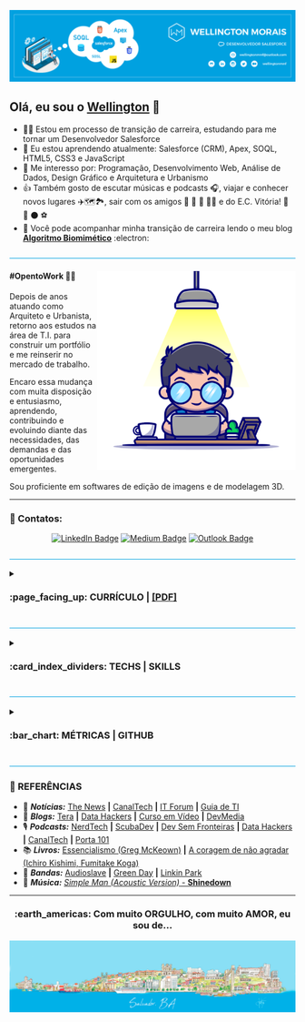 <!---
wellingtonmnf/wellingtonmnf is a ✨ special ✨ repository because its `README.md` (this file) appears on your GitHub profile.
You can click the Preview link to take a look at your changes.
--->

<!DOCTYPE html>
<html lang="pt-br">

<head>
        <meta charset="utf-8"/>
        <meta name="viewport" content="width=device-width, initial-scale=1">
</head>

<body>

<!---APRESENTAÇÃO--->
<section id="apresentacao">

![Topo README.md](imagens/topo-readme.png)

## Olá, eu sou o [**Wellington**](https://github.com/wellingtonmnf) 👋

- :man_technologist: Estou em processo de transição de carreira, estudando para me tornar um Desenvolvedor Salesforce
- 🌱 Eu estou aprendendo atualmente: Salesforce (CRM), Apex, SOQL, HTML5, CSS3 e JavaScript
- 👀 Me interesso por: Programação, Desenvolvimento Web, Análise de Dados, Design Gráfico e Arquitetura e Urbanismo
- :thumbsup: Também gosto de escutar músicas e podcasts :headphones:, viajar e conhecer novos lugares :airplane::world_map::national_park:, sair com os amigos :man: :bearded_person: :woman: :curly_haired_woman: e do E.C. Vitória! :lion: :red_circle: :black_circle: :soccer:
- :open_book: Você pode acompanhar minha transição de carreira lendo o meu blog [**Algoritmo Biomimético**](https://medium.com/algoritmo-biomimetico) :electron:

![LInha divisória README.md](imagens/linha-div.png)

<div id="resumo">

<div id="avatar-01">

<img src="imagens/avatar-01.png" alt="Avatar 01" align="right" widht="350px" height="350px">

</div>

<div id="txt-resumo" align="left" widht="320px" text-align="justify">

#### #OpentoWork :man_mechanic:

<p text-align="justify">Depois de anos atuando como Arquiteto e Urbanista, retorno aos estudos na área de T.I. para construir um portfólio e me reinserir no mercado de trabalho.</p>

<p text-align="justify">Encaro essa mudança com muita disposição e entusiasmo, aprendendo, contribuindo e evoluindo diante das necessidades, das demandas e das oportunidades emergentes.</p>

<p text-align="justify">Sou proficiente em softwares de edição de imagens e de modelagem 3D.</p>

</div>

---

### :iphone: Contatos: 

<div id="contato" align='center'> 

[![LinkedIn Badge](https://img.shields.io/badge/LinkedIn-0077B5?style=for-the-badge&logo=linkedin&logoColor=white)](https://linkedin.com/in/wellingtonmnf)
[![Medium Badge](https://img.shields.io/badge/Medium-12100E?style=for-the-badge&logo=medium&logoColor=white)](https://medium.com)
[![Outlook Badge](https://img.shields.io/badge/Microsoft_Outlook-0078D4?style=for-the-badge&logo=mailboxdotorg&logoColor=white)](https://mailto:wellingtonmnf@outlook.com)
<!--[![X Badge](https://img.shields.io/badge/X-000000?style=for-the-badge&logo=x&logoColor=white)](https://x.com/wellingtonmnf)-->

</div>

</div>

</section>

![LInha divisória README.md](imagens/linha-div.png)

<!---CURRÍCULO--->

<section id="curriculo">

<details>
<summary><h3>:page_facing_up: CURRÍCULO | <a href="curriculo/Currículo - T.I. (SALESFORCE) - RGB - A4.pdf">[PDF]</a></h3></summary>

<div id="formacao">

<details>
<summary><h4>:mortar_board: FORMAÇÃO:</h4></summary>

   #### :man_student: Acadêmica

   * :books: **Bacharelado em Arquitetura e Urbanismo** </br>
     :classical_building: *Universidade Salvador (UNIFACS)* | :calendar: *2010 - 2015*

   * :books: **Curso Técnico em Desenvolvimento de Software** </br>
     :classical_building: *SENAI - CETIND* | :calendar: *2007 - 2008*

   * :books: **Ensino Médio Completo** </br>
     :classical_building: *Escola Reitor Miguel Calmon - SESI* | :calendar: *2005 - 2007*

  #### :dart: Complementar

   * :books: **Estruturas para Arquitetos (:hourglass: 48 horas)** </br>
     :classical_building: *SENAI - CIMATEC* | :calendar: *2017*

   * :books: **Curso Básico de REVIT Architecture (:hourglass: 30 horas)** </br>
     :classical_building: *Andrade Casaes Arquitetura* | :calendar: *2014*

   * :books: **Manutenção de Microcomputadores (:hourglass: 600 horas)** </br>
     :classical_building: *SENAI* | :calendar: *2006*  

</details>

</div>

<div id="xp-prof">

<details>
<summary><h4>:necktie: EXPERIÊNCIA PROFISSIONAL:</h4></summary>

   #### :arrows_counterclockwise: Transição de Carreira | Pausa na carreira

   :calendar: **ago de 2022 - o momento** </br>
   :mailbox_closed: *Salvador, Bahia*

   + Pesquisa e estudo de mercado;
   + Retorno dos estudos na área de T.I. em busca de reinserção no mercado;
   + Cursos livres:
     - Lógica de Programação; 
     - Java, POO;
     - HTML5, CSS3;
     - JavaScript;
     - MySQL;
   + Imersões:  
     - IA Generativa (Gemini, Google AI Studio) | Alura;
     - Dev_ com Gemini (Front-end) | Alura
   + Estudo em Salesforce:
     - Apex, CLI, Lightning, SOQL;
     - Livro "Salesforce para não programadores e programadores";
     - Livro "Salesforce APEX - Implemente soluções com padrões e técnicas de Orientação a Objetos"
     - Plataforma Trailhead;  

   #### :construction_worker: Arquiteto | Autônomo

   :calendar: **jan de 2016 - ago de 2022 · :hourglass: 6 anos 8 meses** </br>
   :mailbox_closed: *Salvador e Região, Bahia*

   Atuação em:

   + Projetos residenciais;
   + Projetos de arquitetura de interiores;
   + Execução de reformas;
   + Laudos Técnicos;

   #### :postbox: Estagiário de Arquitetura | Correios

   :calendar: **jun de 2012 - jun de 2014 · :hourglass: 2 anos 1 mês** </br>
   :mailbox_closed: *Salvador, Bahia*

   + Auxílio na digitalização de croquis e cadastros;
   + Auxílio na realização de cadastro;
   + Auxílio no desenvolvimento de projetos arquitetônicos em AutoCAD;
   + Auxílio na criação de Layouts;
   + Foco em adaptar espaços para cumprir requisitos de acessibilidade diante Termo de Compromisso de Ajuste de Conduta assinado pelos Correios, para democratizar o acesso de todas as pessoas as suas instalações;
   + Co-autor no desenvolvimento do projeto de reforma e adequação ao TCAC da agência dos Correios AC Correntina, situada no município de Correntina - BA;

</details>  

<div id="idiomas" align="left">

<details>
<summary><h4>:speaking_head: IDIOMAS</h4></summary>

<table id="table-lang" align="center" border="0">
<tr align="center">
  <td><strong>Idioma</strong></td>
  <td><strong>Leitura</strong></td>
  <td><strong>Escrita</strong></td>
  <td><strong>Conversação</strong></td>
</tr>
<tr align="center">
  <td><img src="icones/flags/brazil.svg" width="25px" valign="middle"><br/>Português</td>
  <td><em>Nativo</em></td>
  <td><em>Nativo</em></td>
  <td><em>Nativo</em></td>
</tr>
<tr align="center">
  <td><img src="icones/flags/england.svg" width="25px" valign="middle"><br/>Inglês</td>
  <td><em>Bom</em></td>
  <td><em>Bom</em></td>
  <td><em>Intermediário</em></td>
</tr>
<tr align="center">
  <td><img src="icones/flags/spain.svg" width="25px" valign="middle"><br/>Espanhol</td>
  <td><em>Bom</em></td>
  <td><em>Baixo</em></td>
  <td><em> - </em></td>
</tr>
</table>

</details>
</div>

</section>   

![LInha divisória README.md](imagens/linha-div.png)
<!---TECNOLOGIAS/HABILIDADES--->

<section id="tech-specs">

<details>
<summary><h3>:card_index_dividers: TECHS | SKILLS</h3></summary>

<div id="hard-skills" align="left">

<details>
<summary><h4>HARD SKILLS :triangular_ruler:</h4></summary>

<div id="hard-skills-list" align="center">

#### Programação:

![Java Badge](https://img.shields.io/badge/java-red?style=for-the-badge&labelColor=999999&logo=CoffeeScript&logoColor=white)
![Apex Badge](https://img.shields.io/badge/apex-00A1E0?style=for-the-badge&labelColor=999999&logo=salesforce&logoColor=white)
---
#### Desenvolvimento Web:

![HTML5 Badge](https://img.shields.io/badge/HTML5-E34F26?style=for-the-badge&labelColor=999999&logo=html5&logoColor=white)
![CSS3 Badge](https://img.shields.io/badge/CSS3-1572B6?style=for-the-badge&labelColor=999999&logo=css3&logoColor=white)
![JavaScript Badge](https://img.shields.io/badge/javascript-yellow?style=for-the-badge&labelColor=999999&logo=JavaScript&logoColor=white)
---

#### Banco de Dados:

![MySQL Badge](https://img.shields.io/badge/MySQL-005C84?style=for-the-badge&labelColor=999999&logo=mysql&logoColor=white)
![XAMPP Badge](https://img.shields.io/badge/xampp-FB7A24?style=for-the-badge&labelColor=999999&logo=xampp&logoColor=white)
![PSQL Badge](https://img.shields.io/badge/PostgreSQL-316192?style=for-the-badge&labelColor=999999&logo=postgresql&logoColor=white)
--- 

#### SO:

![Windows Badge](https://img.shields.io/badge/Windows-0078D6?style=for-the-badge&labelColor=999999&logo=windows&logoColor=white)
![Linux Badge](https://img.shields.io/badge/Linux-FCC624?style=for-the-badge&labelColor=999999&logo=linux&logoColor=white)
![Fedora OS Badge](https://img.shields.io/badge/Fedora-51A2DA?style=for-the-badge&labelColor=999999&logo=fedora&logoColor=white)
---
#### Virtualização:

![VirtualBox Badge](https://img.shields.io/badge/virtualbox-183A61?style=for-the-badge&labelColor=999999&logo=virtualbox&logoColor=white)
---
#### Versionamento:

![Git Badge](https://img.shields.io/badge/GIT-E44C30?style=for-the-badge&labelColor=999999&logo=git&logoColor=white)
![GitHub Badge](https://img.shields.io/badge/GitHub-100000?style=for-the-badge&labelColor=999999&logo=github&logoColor=white)
---
#### Edição de código:

![VS Code Badge](https://img.shields.io/badge/Visual_Studio_Code-0078D4?style=for-the-badge&labelColor=999999&logo=visual%20studio%20code&logoColor=white)
![IntelliJ IDEA Badge](https://img.shields.io/badge/intellij_idea-000000?style=for-the-badge&labelColor=999999&logo=intellijidea&logoColor=white)
![NetBeans Badge](https://img.shields.io/badge/apache%20netbeans-1B6AC6?style=for-the-badge&labelColor=999999&logo=apache%20netbeans%20IDE&logoColor=white)
![Sublime Text Badge](https://img.shields.io/badge/sublime_text-%23575757.svg?&style=for-the-badge&labelColor=999999&logo=sublime-text&logoColor=white)
![Notepad++ Badge](https://img.shields.io/badge/Notepad++-90E59A.svg?style=for-the-badge&labelColor=999999&logo=notepad%2B%2B&logoColor=white)
---
#### Navegadores:

![Vivaldi Badge](https://img.shields.io/badge/Vivaldi-EF3939?style=for-the-badge&labelColor=999999&logo=vivaldi&logoColor=white)
![Brave Badge](https://img.shields.io/badge/Brave-FB542B?style=for-the-badge&labelColor=999999&logo=brave&logoColor=white)
![Firefox Badge](https://img.shields.io/badge/Firefox-FF7139?style=for-the-badge&labelColor=999999&logo=firefoxbrowser&logoColor=white)
![Chrome Badge](https://img.shields.io/badge/Chrome-4285F4?style=for-the-badge&labelColor=999999&logo=googlechrome&logoColor=white)
![DuckDuckGo Badge](https://img.shields.io/badge/DuckDuckGo-DE5833?style=for-the-badge&labelColor=999999&logo=duckduckgo&logoColor=white)
---
#### Inteligência Artificial:

![ChatGPT Badge](https://img.shields.io/badge/ChatGPT-412991?style=for-the-badge&labelColor=999999&logo=openai&logoColor=white)
![Gemini Badge](https://img.shields.io/badge/Gemini-8E75B2?style=for-the-badge&labelColor=999999&logo=googlegemini&logoColor=white)
![Antrophic Badge](https://img.shields.io/badge/Claude-191919?style=for-the-badge&labelColor=999999&logo=anthropic&logoColor=white)
![Perplexity Badge](https://img.shields.io/badge/Perplexity-1FB8CD?style=for-the-badge&labelColor=999999&logo=perplexity&logoColor=white)
---
#### CRM:

![Salesforce Badge](https://img.shields.io/badge/Salesforce-00A1E0?style=for-the-badge&labelColor=999999&logo=Salesforce&logoColor=white)
---
#### Conteinerização:

![Docker Badge](https://img.shields.io/badge/Docker-2496ED?style=for-the-badge&labelColor=999999&logo=docker&logoColor=white)
![Kubernetes Badge](https://img.shields.io/badge/Kubernetes-326CE5?style=for-the-badge&labelColor=999999&logo=kubernetes&logoColor=white)
---
#### Design gráfico:

![Photoshop Badge](https://img.shields.io/badge/Adobe%20Photoshop-31A8FF?style=for-the-badge&labelColor=999999&logo=Adobe%20Photoshop&logoColor=white)
![Illustrator Badge](https://img.shields.io/badge/Adobe%20Illustrator-FF9A00?style=for-the-badge&labelColor=999999&logo=adobe%20illustrator&logoColor=white)
---
#### Escrita:

![Medium Badge](https://img.shields.io/badge/Medium-12100E?style=for-the-badge&labelColor=999999&logo=medium&logoColor=white)
---
#### Planejamento | Pacote Office:

![Notion Badge](https://img.shields.io/badge/notion-000000?style=for-the-badge&labelColor=999999&logo=notion&logoColor=white)
![Trello Badge](https://img.shields.io/badge/trello-blue?style=for-the-badge&labelColor=999999&logo=Trello&logoColor=white)
![ONLYOFFICE Badge](https://img.shields.io/badge/onlyoffice-444444?style=for-the-badge&labelColor=999999&logo=onlyoffice&logoColor=white)
---
#### Manutenção de Micro: 

![Manutenção de Micro Badge](https://img.shields.io/badge/Manutenção%20de%20Micro-B0C4DE?style=for-the-badge&labelColor=999999&logo=PCGamingWiki&logoColor=white)
---
#### BIM | CAD | Modelagem 3D | Renderização:

![Revit Badge](https://img.shields.io/badge/revit-186BFF?style=for-the-badge&labelColor=999999&logo=autodesk%20revit&logoColor=white)
![AutoCAD Badge](https://img.shields.io/badge/autocad-E51050?style=for-the-badge&labelColor=999999&logo=autocad&logoColor=white)
![SketchUp Badge](https://img.shields.io/badge/sketchup-005F9E?style=for-the-badge&labelColor=999999&logo=sketchup&logoColor=white)
![Lumion 3D Badge](https://img.shields.io/badge/lumion-007aff?style=for-the-badge&labelColor=999999&logo=logstash&logoColor=white)
---
</div>

</details>
</div>

<div id="soft-skills" align="left">  

<details>
<summary><h4>SOFT SKILLS :leaves:</h4></summary>

<table id="soft-skills" align="center" border="0">
  <tr align="center">
    <td width="150px" height="50px"><strong>Organização</strong></td>
    <td width="150px" height="50px"><strong>Determinação</strong></td>
    <td width="150px" height="50px"><strong>Diplomacia</strong></td>
    <td width="150px" height="50px"><strong>Comprometimento</strong></td>
  </tr>
  <tr align="center">
    <td width="150px" height="100px"><img src="icones/organizacao.svg" width="75px" height="75px" alt="Organização"></td>
    <td width="150px" height="100px"><img src="icones/determinacao.svg" width="75px" height="75px" alt="Determinação"></td>
    <td width="150px" height="100px"><img src="icones/diplomacia.svg" width="75px" height="75px" alt="Diplomacia"></td>
    <td width="150px" height="100px"><img src="icones/comprometimento.svg" width="75px" height="75px" alt="Comprometimento"></td>
  </tr>
  <tr align="center">
    <td width="150px" height="50px"><strong>Empatia</strong></td>
    <td width="150px" height="50px"><strong>Auto-avaliação</strong></td>
    <td width="150px" height="50px"><strong>Busca por aprendizado</strong></td>
    <td width="150px" height="50px"><strong>Comunicação Escrita</strong></td>
  </tr>
  <tr align="center">
    <td width="150px" height="100px"><img src="icones/empatia.svg" width="75px" height="75px" alt="Empatia"></td>
    <td width="150px" height="100px"><img src="icones/auto-avaliacao.svg" width="75px" height="75px" alt="Auto-avaliação"></td>
    <td width="150px" height="100px"><img src="icones/aprendizado.svg" width="75px" height="75px" alt="Busca por aprendizado"></td>
    <td width="150px" height="100px"><img src="icones/com-escrita.svg" width="75px" height="75px" alt="Comunicação Escrita"></td>
  </tr>
</table>

</details>
</div>

<div id="mad-skills" align="left">  

<details>
<summary><h4>MAD SKILLS 🤹‍♂️</h4></summary>

## *"Organização, criatividade e expresão: a ordem em meio ao caos."* 

Estou sempre buscando otimizar as rotinas da minha vida de forma organizada, sem deixar de explorar minha criatividade com ideias e emoções através da escrita e da arte digital.
---
* **📦🗃️ Organização Minimalista:** A filosofia minimalista me permite focar no essencial, eliminando o excesso ao meu redor e otimizando meu tempo e energia. Com isso, consigo gerenciar os projetos e tarefas com eficiência, mantendo a organização e clareza em meus pensamentos, metas e ações. 

* **🎨🖼️ Expressão Artística Digital:** A criação de imagens como papéis de parede personalizados, explorando temas que me atraem, é uma das formas de expressar minha criatividade. Combinando a inspiração com minhas habilidades com softwares de edição de imagem, transformo ideias em arte digital que reflete meus interesses e estilo pessoal. 

* **✒️📝 Escrita como Desabafo:** A escrita, tanto de textos como de poemas, sempre foi minha válvula de escape para processar emoções e pensamentos. Através dela, consigo organizar ideias, refletir sobre experiências e expressar sentimentos de forma genuína. Essa habilidade me permite ter um olhar crítico, analítico e aberto sobre o mundo, além de fortalecer minha capacidade de comunicação escrita. 

* **💻📱 Experimentação Tecnológica:** Sou fascinado pelas possibilidades que a tecnologia oferece e busco sempre aprimorar meus conhecimentos nesse universo. Adoro conhecer e explorar novos produtos, ferramentas e plataformas, testando recursos e aprendendo sobre as últimas tendências. A paixão por tecnologia me impulsiona a buscar soluções inovadoras e me manter atualizado com as mudanças constantes do mercado. 
---
Acredito que a combinação dessas *"mad skills"* me permite ter uma visão equilibrada e holística, adaptando-me com flexibilidade às diferentes demandas do ambiente de trabalho. Minha paixão por organização, criatividade e expressão me impulsiona a contribuir ativamente e buscar soluções inovadoras para as situações mais variadas. 

</details>
</div>

<div id="setups" align="left">

<details>
<summary><h4>SETUPS :desktop_computer::keyboard::computer_mouse:</h4></summary>

#### :desktop_computer: SETUP \#01
* **OS:** Windows 11
* **Desktop:** ASUS TUF GAMING B550M-PLUS (Wi-Fi) | Ryzen 5 5600X | GeForce 3070Ti | RAM: 32 GB | SSD: 2,5 TB
* **Navegadores:** Vivaldi | Brave | Firefox | Edge | Chrome | DuckDuckGo
--- 
#### :computer: SETUP \#02
* **OS:** Fedora 40
* **Laptop:** Dell Vostro 3550 | i5-2430M | Intel HD Graphics 3000 | RAM: 16 GB | SSD: 1 TB
* **Navegadores:** Vivaldi | Brave | Firefox | Chromium
---
#### :wrench: FERRAMENTAS
* **Editores de código:** VS Code | IntelliJ IDEA | NetBeans | Sublime Text | Notepad++
* **Banco de dados:** MySQL Workbench | PGAdmin4
* **Versionamento:** Git 
* **Repositório:** GitHub
* **Plataformas:** Java | Node.js | XAMPP
* **Virtualização:** VirtualBox
* **Design:** Illustrator | Photoshop
* **Planejamento:** Notion
* **Office:** ONLYOFFICE
* **Inteligência Artificial:** ChatGPT | Gemini | Google AI Studio 

<br/>

</details>

</div>

<div id="avatar-02" align="right">

<img src="imagens/avatar-02.png" alt="Avatar 02" widht="250px" height="250px">

</div>

</details>

</section>

![LInha divisória README.md](imagens/linha-div.png)

<!---STATUS--->

<section id="status">   

<details>
<summary><h3>:bar_chart: MÉTRICAS | GITHUB</h3></summary>

<div id="cards" align="center">
<!--
--- -->

<!--<img  align="center"  src="https://github-readme-stats-wellingtonmnf.vercel.app/api?username=wellingtonmnf&locale=pt-br&show_icons=true&theme=salesforce&card_width=500"/> -->

---

<img  align="center" src="https://streak-stats.demolab.com?user=wellingtonmnf&theme=transparent&locale=pt_BR&date_format=j%2Fn%5B%2FY%5D&mode=weekly&card_width=500&background=FFFFFF&border=00A1E0&stroke=00A1E0&ring=00A1E0&fire=00A1E0&currStreakNum=00A1E0&sideNums=00A1E0&currStreakLabel=00A1E0&sideLabels=00A1E0&dates=00B1E8&excludeDaysLabel=00A1E0"/>

<!-- <img  align="center"  src="https://github-readme-streak-stats-wellingtonmnf.vercel.app/src/demo/api?username=wellingtonmnf&locale=pt-br&theme=salesforce&card_width=500"/> -->

--- 

<!-- <img  align="center"  src="https://github-readme-stats-wellingtonmnf.vercel.app/api/top-langs/?username=wellingtonmnf&locale=pt-br&layout=compact&theme=salesforce&card_width=500"/> 

--- -->

<!-- <img align="center"  src="https://github-readme-activity-graph-wellingtonmnf.vercel.app/graph?username=wellingtonmnf&locale=pt-br&theme=salesforce"/> 

--- -->

<!-- <img align="center"  src="https://github-readme-stats-wellingtonmnf.vercel.app/api/pin/?username=wellingtonmnf&repo=github-readme-stats&locale=pt-br&theme=salesforce"/> -->

</div>

</details>

</section>

![LInha divisória README.md](imagens/linha-div.png)

<!---RODAPÉ--->

<footer id="rodape">

### :bookmark_tabs: REFERÊNCIAS

* :newspaper: ***Notícias:*** [The News](https://thenewscc.com.br/) **|** [CanalTech](https://canaltech.com.br/) **|** [IT Forum](https://itforum.com.br/) **|** [Guia de TI](https://guiadeti.com.br/)
* :pencil: ***Blogs:*** [Tera](https://blog.somostera.com/) **|** [Data Hackers](https://www.datahackers.com.br/blog) **|** [Curso em Vídeo](https://www.cursoemvideo.com/blog/) **|** [DevMedia](https://www.devmedia.com.br/artigos/) 
* :studio_microphone: ***Podcasts:*** [NerdTech](https://www.jovemnerd.com.br/podcasts/nerdtech) **|** [ScubaDev](https://www.scuba.dev.br/) **|** [Dev Sem Fronteiras](https://www.devsemfronteiras.tech/podcasts/) **|** [Data Hackers](https://www.datahackers.com.br/podcast) **|** [CanalTech](https://canaltech.com.br/podcast/podcast-canaltech/) **|** [Porta 101](https://canaltech.com.br/podcast/porta-101/)
* :books: ***Livros:*** [Essencialismo (Greg McKeown)](https://sextante.com.br/livros/essencialismo/) **|** [A coragem de não agradar (Ichiro Kishimi, Fumitake Koga)](https://sextante.com.br/livros/a-coragem-de-nao-agradar/)
* :microphone: ***Bandas:*** [Audioslave](https://www.youtube.com/@AudioslaveOfficial/featured) **|** [Green Day](https://www.youtube.com/@GreenDay) **|** [Linkin Park](https://www.youtube.com/channel/UCZU9T1ceaOgwfLRq7OKFU4Q)
* :musical_note: ***Música:*** [*Simple Man (Acoustic Version)* - **Shinedown**](https://www.youtube.com/watch?v=rgFQ6WmxdMs)

---

<div id="salvador" align="center">
<h3>:earth_americas: Com muito ORGULHO, com muito AMOR, eu sou de...</h3>
</div>

![Rodapé do skyline de Salvador README.md](imagens/rodape-readme.png)

</footer>

</body>
</html>
